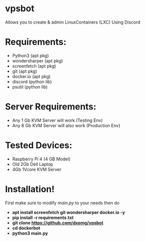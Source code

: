 # vpsbot
Allows you to create &amp; admin LinuxContainers (LXC) Using Discord 

# Requirements:
- Python3 (apt pkg)
- wondersharper (apt pkg)
- screenfetch (apt pkg)
- git (apt pkg)
- docker.io (apt pkg)
- discord (python lib)
- psutil (python lib)

# Server Requirements:
- Any 1 Gb KVM Server will work (Testing Env)
- Any 8 Gb KVM Server will also work (Production Env)

# Tested Devices:
- Raspberry Pi 4 (4 GB Model)
- Old 2Gb Dell Laptop
- 4Gb 1Vcore KVM Server

# Installation!
First make sure to modify *main.py* to your needs then do
- **apt install screenfetch git wondersharper docker.io -y**
- **pip install -r requirements.txt**
- **git clone https://github.com/dxomg/vpsbot**
- **cd dockerbot**
- **python3 main.py**

